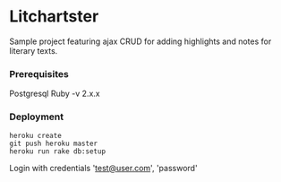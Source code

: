 # Litchartster

Sample project featuring ajax CRUD for adding highlights and
notes for literary texts.

### Prerequisites

Postgresql
Ruby -v 2.x.x

### Deployment

```
heroku create
git push heroku master
heroku run rake db:setup
```

Login with credentials 'test@user.com', 'password'
